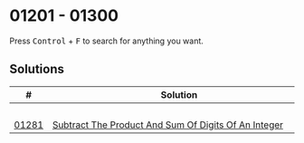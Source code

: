 # 01201 - 01300

Press <kbd>Control</kbd> + <kbd>F</kbd> to search for anything you want.

## Solutions
| # | Solution | Topic | Difficulty |
| --- | --- | --- | --- |
| | &emsp;&emsp;&emsp;&emsp;&emsp;&emsp;&emsp;&emsp;&emsp;&emsp;&emsp;&emsp;&emsp;&emsp;&emsp;&emsp;&emsp;&emsp;&emsp;&emsp;&emsp;&emsp;&emsp;&emsp;&emsp;&emsp;&emsp;&emsp; | &emsp;&emsp;&emsp;&emsp;&emsp;&emsp;&emsp;&emsp;&emsp;&emsp; | |  
| [01281](https://leetcode.com/problems/subtract-the-product-and-sum-of-digits-of-an-integer/) | [Subtract The Product And Sum Of Digits Of An Integer](01281-subtract-the-product-and-sum-of-digits-of-an-integer.cpp) | `Math` | Easy |  
